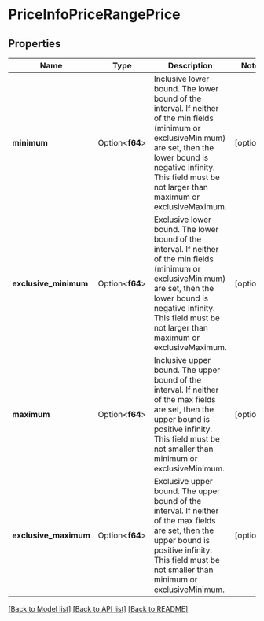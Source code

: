 # PriceInfoPriceRangePrice

## Properties

Name | Type | Description | Notes
------------ | ------------- | ------------- | -------------
**minimum** | Option<**f64**> | Inclusive lower bound. The lower bound of the interval. If neither of the min fields (minimum or exclusiveMinimum) are set, then the lower bound is negative infinity. This field must be not larger than maximum or exclusiveMaximum. | [optional]
**exclusive_minimum** | Option<**f64**> | Exclusive lower bound. The lower bound of the interval. If neither of the min fields (minimum or exclusiveMinimum) are set, then the lower bound is negative infinity. This field must be not larger than maximum or exclusiveMaximum. | [optional]
**maximum** | Option<**f64**> | Inclusive upper bound. The upper bound of the interval. If neither of the max fields are set, then the upper bound is positive infinity. This field must be not smaller than minimum or exclusiveMinimum. | [optional]
**exclusive_maximum** | Option<**f64**> | Exclusive upper bound. The upper bound of the interval. If neither of the max fields are set, then the upper bound is positive infinity. This field must be not smaller than minimum or exclusiveMinimum. | [optional]

[[Back to Model list]](../README.md#documentation-for-models) [[Back to API list]](../README.md#documentation-for-api-endpoints) [[Back to README]](../README.md)


